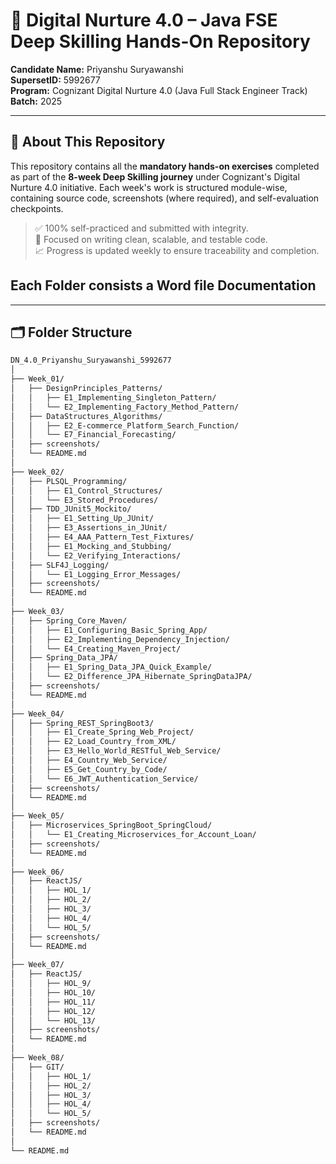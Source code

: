 # 🚀 Digital Nurture 4.0 – Java FSE Deep Skilling Hands-On Repository  
**Candidate Name:** Priyanshu Suryawanshi  
**SupersetID:** 5992677                       
**Program:** Cognizant Digital Nurture 4.0 (Java Full Stack Engineer Track)  
**Batch:** 2025 

---

## 📌 About This Repository
This repository contains all the **mandatory hands-on exercises** completed as part of the **8-week Deep Skilling journey** under Cognizant's Digital Nurture 4.0 initiative. Each week's work is structured module-wise, containing source code, screenshots (where required), and self-evaluation checkpoints.

> ✅ 100% self-practiced and submitted with integrity.  
> 🧠 Focused on writing clean, scalable, and testable code.  
> 📈 Progress is updated weekly to ensure traceability and completion.


## Each Folder consists a Word file Documentation

---

## 🗂️ Folder Structure

```bash
DN_4.0_Priyanshu_Suryawanshi_5992677
│
├── Week_01/
│   ├── DesignPrinciples_Patterns/
│   │   ├── E1_Implementing_Singleton_Pattern/
│   │   └── E2_Implementing_Factory_Method_Pattern/
│   ├── DataStructures_Algorithms/
│   │   ├── E2_E-commerce_Platform_Search_Function/
│   │   └── E7_Financial_Forecasting/
│   ├── screenshots/
│   └── README.md
│
├── Week_02/
│   ├── PLSQL_Programming/
│   │   ├── E1_Control_Structures/
│   │   └── E3_Stored_Procedures/
│   ├── TDD_JUnit5_Mockito/
│   │   ├── E1_Setting_Up_JUnit/
│   │   ├── E3_Assertions_in_JUnit/
│   │   ├── E4_AAA_Pattern_Test_Fixtures/
│   │   ├── E1_Mocking_and_Stubbing/
│   │   └── E2_Verifying_Interactions/
│   ├── SLF4J_Logging/
│   │   └── E1_Logging_Error_Messages/
│   ├── screenshots/
│   └── README.md
│
├── Week_03/
│   ├── Spring_Core_Maven/
│   │   ├── E1_Configuring_Basic_Spring_App/
│   │   ├── E2_Implementing_Dependency_Injection/
│   │   └── E4_Creating_Maven_Project/
│   ├── Spring_Data_JPA/
│   │   ├── E1_Spring_Data_JPA_Quick_Example/
│   │   └── E2_Difference_JPA_Hibernate_SpringDataJPA/
│   ├── screenshots/
│   └── README.md
│
├── Week_04/
│   ├── Spring_REST_SpringBoot3/
│   │   ├── E1_Create_Spring_Web_Project/
│   │   ├── E2_Load_Country_from_XML/
│   │   ├── E3_Hello_World_RESTful_Web_Service/
│   │   ├── E4_Country_Web_Service/
│   │   ├── E5_Get_Country_by_Code/
│   │   └── E6_JWT_Authentication_Service/
│   ├── screenshots/
│   └── README.md
│
├── Week_05/
│   ├── Microservices_SpringBoot_SpringCloud/
│   │   └── E1_Creating_Microservices_for_Account_Loan/
│   ├── screenshots/
│   └── README.md
│
├── Week_06/
│   ├── ReactJS/
│   │   ├── HOL_1/
│   │   ├── HOL_2/
│   │   ├── HOL_3/
│   │   ├── HOL_4/
│   │   └── HOL_5/
│   ├── screenshots/
│   └── README.md
│
├── Week_07/
│   ├── ReactJS/
│   │   ├── HOL_9/
│   │   ├── HOL_10/
│   │   ├── HOL_11/
│   │   ├── HOL_12/
│   │   └── HOL_13/
│   ├── screenshots/
│   └── README.md
│
├── Week_08/
│   ├── GIT/
│   │   ├── HOL_1/
│   │   ├── HOL_2/
│   │   ├── HOL_3/
│   │   ├── HOL_4/
│   │   └── HOL_5/
│   ├── screenshots/
│   └── README.md
│
└── README.md
